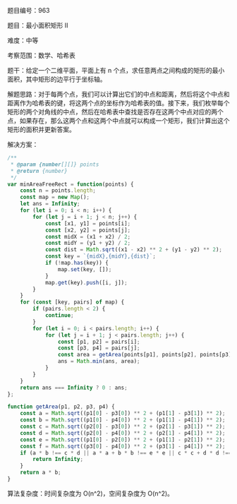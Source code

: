 题目编号：963

题目：最小面积矩形 II

难度：中等

考察范围：数学、哈希表

题干：给定一个二维平面，平面上有 n 个点，求任意两点之间构成的矩形的最小面积，其中矩形的边平行于坐标轴。

解题思路：对于每两个点，我们可以计算出它们的中点和距离，然后将这个中点和距离作为哈希表的键，将这两个点的坐标作为哈希表的值。接下来，我们枚举每个矩形的两个对角线的中点，然后在哈希表中查找是否存在这两个中点对应的两个点，如果存在，那么这两个点和这两个中点就可以构成一个矩形，我们计算出这个矩形的面积并更新答案。

解决方案：

```javascript
/**
 * @param {number[][]} points
 * @return {number}
 */
var minAreaFreeRect = function(points) {
    const n = points.length;
    const map = new Map();
    let ans = Infinity;
    for (let i = 0; i < n; i++) {
        for (let j = i + 1; j < n; j++) {
            const [x1, y1] = points[i];
            const [x2, y2] = points[j];
            const midX = (x1 + x2) / 2;
            const midY = (y1 + y2) / 2;
            const dist = Math.sqrt((x1 - x2) ** 2 + (y1 - y2) ** 2);
            const key = `{midX},{midY},{dist}`;
            if (!map.has(key)) {
                map.set(key, []);
            }
            map.get(key).push([i, j]);
        }
    }
    for (const [key, pairs] of map) {
        if (pairs.length < 2) {
            continue;
        }
        for (let i = 0; i < pairs.length; i++) {
            for (let j = i + 1; j < pairs.length; j++) {
                const [p1, p2] = pairs[i];
                const [p3, p4] = pairs[j];
                const area = getArea(points[p1], points[p2], points[p3], points[p4]);
                ans = Math.min(ans, area);
            }
        }
    }
    return ans === Infinity ? 0 : ans;
};

function getArea(p1, p2, p3, p4) {
    const a = Math.sqrt((p1[0] - p3[0]) ** 2 + (p1[1] - p3[1]) ** 2);
    const b = Math.sqrt((p1[0] - p4[0]) ** 2 + (p1[1] - p4[1]) ** 2);
    const c = Math.sqrt((p2[0] - p3[0]) ** 2 + (p2[1] - p3[1]) ** 2);
    const d = Math.sqrt((p2[0] - p4[0]) ** 2 + (p2[1] - p4[1]) ** 2);
    const e = Math.sqrt((p1[0] - p2[0]) ** 2 + (p1[1] - p2[1]) ** 2);
    const f = Math.sqrt((p3[0] - p4[0]) ** 2 + (p3[1] - p4[1]) ** 2);
    if (a * b !== c * d || a * a + b * b !== e * e || c * c + d * d !== f * f) {
        return Infinity;
    }
    return a * b;
}
```

算法复杂度：时间复杂度为 O(n^2)，空间复杂度为 O(n^2)。